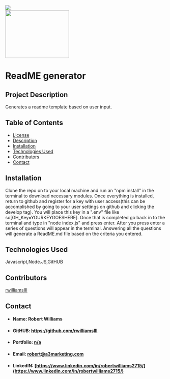 <img id="license" src="https://img.shields.io/badge/License-MIT-blueviolet">
<br style="line-height: 12px">
<img src="https://avatars2.githubusercontent.com/u/60420479?v=4" style= "width: 200px; height: 150px">

# ReadME generator

## <h2 id="#description">Project Description</h2>
Generates a readme template based on user input.

## Table of Contents

* <a href="#license">License</a>
* <a href="#description">Description</a>
* <a href="#installation">Installation</a>
* <a href="#technology">Technologies Used</a>
* <a href="#contributors">Contributors</a>
* <a href="#contact">Contact</a>

## <h2 id="installation">Installation</h2>
Clone the repo on to your local machine and run an "npm install" in the terminal to download necessary modules. Once everything is installed, return to github and register for a key with user access(this can be accomplished by going to your user settings on github and clicking the develop tag). You will place this key in a ".env" file like so[GH_Key=YOURKEYGOESHERE]. Once that is completed go back in to the terminal and type in "node index.js" and press enter. After you press enter a series of questions will appear in the terminal. Answering all the questions will generate a ReadME.md file based on the criteria you entered.
    
## <h2 id="technology">Technologies Used</h2>
Javascript,Node.JS,GitHUB

## <h2 id="contributors">Contributors</h2>
[rwilliamsIII](rwilliamsIII)

## <h2 id="contact">Contact</h2>

* #### Name: Robert Williams
* #### GitHUB: https://github.com/rwilliamsIII
* #### Portfolio: [n/a](n/a)
* #### Email: robert@a3marketing.com
* #### LinkedIN: [https://www.linkedin.com/in/robertwilliams2715/](https://www.linkedin.com/in/robertwilliams2715/)
